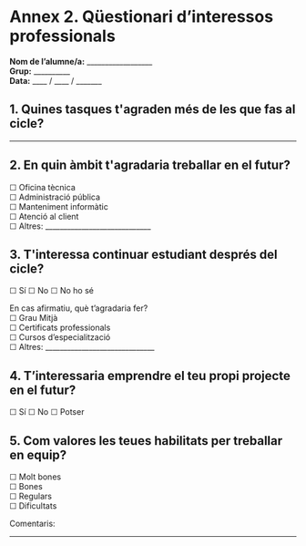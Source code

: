 # Annex 2. Qüestionari d’interessos professionals

**Nom de l’alumne/a:** __________________  
**Grup:** __________  
**Data:** ____ / ____ / _______

## 1. Quines tasques t'agraden més de les que fas al cicle?

_____________________________________________________

## 2. En quin àmbit t'agradaria treballar en el futur?
☐ Oficina tècnica  
☐ Administració pública  
☐ Manteniment informàtic  
☐ Atenció al client  
☐ Altres: _____________________________

## 3. T'interessa continuar estudiant després del cicle?
☐ Sí  ☐ No  ☐ No ho sé

En cas afirmatiu, què t’agradaria fer?  
☐ Grau Mitjà  
☐ Certificats professionals  
☐ Cursos d’especialització  
☐ Altres: ______________________________

## 4. T’interessaria emprendre el teu propi projecte en el futur?
☐ Sí  ☐ No  ☐ Potser

## 5. Com valores les teues habilitats per treballar en equip?
☐ Molt bones  
☐ Bones  
☐ Regulars  
☐ Dificultats

Comentaris:
_____________________________________________________
